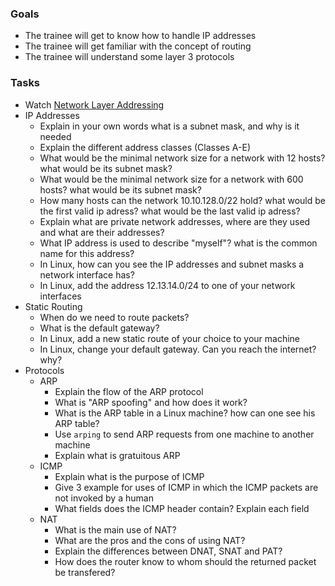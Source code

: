 
### Goals
- The trainee will get to know how to handle IP addresses
- The trainee will get familiar with the concept of routing
- The trainee will understand some layer 3 protocols

### Tasks
- Watch [Network Layer Addressing](https://app.pluralsight.com/library/courses/network-layer-addressing-cisco-ccna-200-125-100-105/table-of-contents)
- IP Addresses
  - Explain in your own words what is a subnet mask, and why is it needed
  - Explain the different address classes (Classes A-E)
  - What would be the minimal network size for a network with 12 hosts? what would be its subnet mask?
  - What would be the minimal network size for a network with 600 hosts? what would be its subnet mask?
  - How many hosts can the network 10.10.128.0/22 hold? what would be the first valid ip adress? what would be the last valid ip adress?
  - Explain what are private network addresses, where are they used and what are their addresses?
  - What IP address is used to describe "myself"? what is the common name for this address?
  - In Linux, how can you see the IP addresses and subnet masks a network interface has?
  - In Linux, add the address 12.13.14.0/24 to one of your network interfaces
- Static Routing
  - When do we need to route packets?
  - What is the default gateway?
  - In Linux, add a new static route of your choice to your machine
  - In Linux, change your default gateway. Can you reach the internet? why?
- Protocols
  - ARP
    - Explain the flow of the ARP protocol
    - What is "ARP spoofing" and how does it work?
    - What is the ARP table in a Linux machine? how can one see his ARP table?
    - Use `arping` to send ARP requests from one machine to another machine
    - Explain what is gratuitous ARP
  - ICMP
    - Explain what is the purpose of ICMP
    - Give 3 example for uses of ICMP in which the ICMP packets are not invoked by a human
    - What fields does the ICMP header contain? Explain each field
  - NAT
    - What is the main use of NAT?
    - What are the pros and the cons of using NAT?
    - Explain the differences between DNAT, SNAT and PAT?
    - How does the router know to whom should the returned packet be transfered?